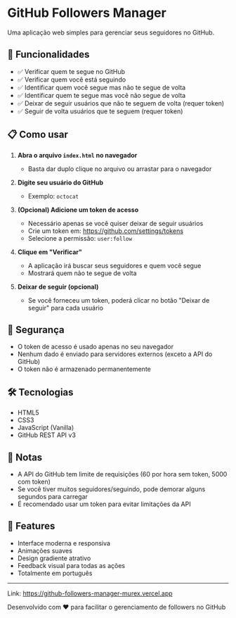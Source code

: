 # GitHub Followers Manager

Uma aplicação web simples para gerenciar seus seguidores no GitHub.

## 🚀 Funcionalidades

- ✅ Verificar quem te segue no GitHub
- ✅ Verificar quem você está seguindo
- ✅ Identificar quem você segue mas não te segue de volta
- ✅ Identificar quem te segue mas você não segue de volta
- ✅ Deixar de seguir usuários que não te seguem de volta (requer token)
- ✅ Seguir de volta usuários que te seguem (requer token)

## 📋 Como usar

1. **Abra o arquivo `index.html` no navegador**
   - Basta dar duplo clique no arquivo ou arrastar para o navegador

2. **Digite seu usuário do GitHub**
   - Exemplo: `octocat`

3. **(Opcional) Adicione um token de acesso**
   - Necessário apenas se você quiser deixar de seguir usuários
   - Crie um token em: https://github.com/settings/tokens
   - Selecione a permissão: `user:follow`

4. **Clique em "Verificar"**
   - A aplicação irá buscar seus seguidores e quem você segue
   - Mostrará quem não te segue de volta

5. **Deixar de seguir (opcional)**
   - Se você forneceu um token, poderá clicar no botão "Deixar de seguir" para cada usuário

## 🔐 Segurança

- O token de acesso é usado apenas no seu navegador
- Nenhum dado é enviado para servidores externos (exceto a API do GitHub)
- O token não é armazenado permanentemente

## 🛠️ Tecnologias

- HTML5
- CSS3
- JavaScript (Vanilla)
- GitHub REST API v3

## 📝 Notas

- A API do GitHub tem limite de requisições (60 por hora sem token, 5000 com token)
- Se você tiver muitos seguidores/seguindo, pode demorar alguns segundos para carregar
- É recomendado usar um token para evitar limitações da API

## 🎨 Features

- Interface moderna e responsiva
- Animações suaves
- Design gradiente atrativo
- Feedback visual para todas as ações
- Totalmente em português

---

Link: https://github-followers-manager-murex.vercel.app

Desenvolvido com ❤️ para facilitar o gerenciamento de followers no GitHub
